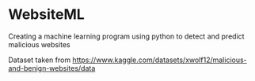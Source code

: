 # WebsiteML
Creating a machine learning program using python to detect and predict malicious websites

Dataset taken from https://www.kaggle.com/datasets/xwolf12/malicious-and-benign-websites/data
